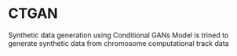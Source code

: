 # CTGAN
Synthetic data generation using Conditional GANs
Model is trined to generate synthetic data from chromosome computational track data

